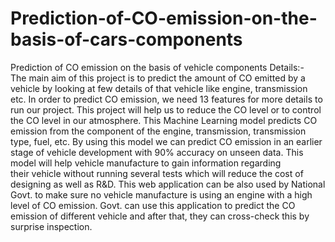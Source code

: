 # Prediction-of-CO-emission-on-the-basis-of-cars-components

Prediction of CO emission on the basis of vehicle components Details:- The main aim of this project is to predict the amount of CO emitted by a vehicle by looking at few details of that vehicle like engine, transmission etc. In order to predict CO emission, we need 13 features for more details to run our project. This project will help us to reduce the CO level or to control the CO level in our atmosphere. This Machine Learning model predicts CO emission from the component of the engine, transmission, transmission type, fuel, etc. By using this model we can predict CO emission in an earlier stage of vehicle development with 90% accuracy on unseen data. This model will help vehicle manufacture to gain information regarding their vehicle without running several tests which will reduce the cost of designing as well as R&D. This web application can be also used by National Govt. to make sure no vehicle manufacture is using an engine with a high level of CO emission. Govt. can use this application to predict the CO emission of different vehicle and after that, they can cross-check this by surprise inspection.
